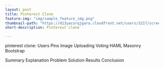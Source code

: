 ```yaml
---
layout: post
title: Pinterest Clone
feature-img: "img/sample_feature_img.png"
thumbnail-path: "https://d13yacurqjgara.cloudfront.net/users/3217/screenshots/1686132/webflow_landingpage_1x.jpg"
short-description: Pinterest clone

---
```

pinterest clone:
Users
Pins
Image Uploading
Voting
HAML
Masonry
Bootstrap

Summary
Explanation
Problem
Solution
Results
Conclusion